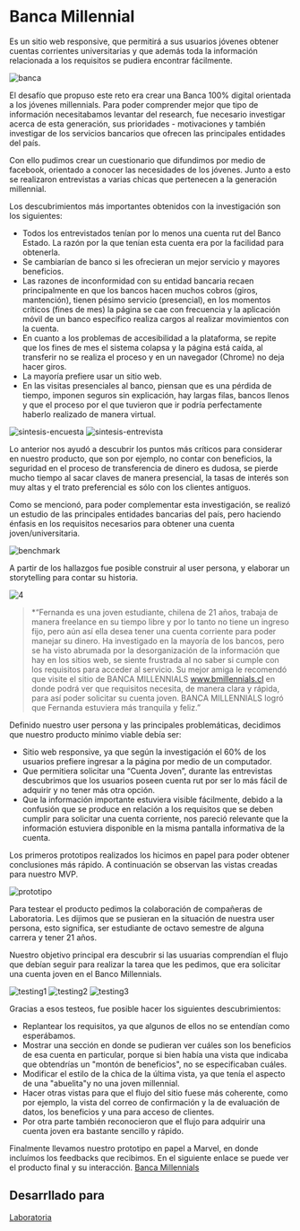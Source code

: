 # Banca Millennial

Es un sitio web responsive, que permitirá a sus usuarios jóvenes obtener cuentas corrientes universitarias y que además toda la información relacionada a los requisitos se pudiera encontrar fácilmente.


![banca](https://user-images.githubusercontent.com/32282941/37810669-5ef279de-2e4d-11e8-8f85-abe0281fba5a.png)

El desafío que propuso este reto era crear una Banca 100% digital orientada a los jóvenes millennials. Para poder comprender mejor que tipo de información necesitabamos levantar del research, fue necesario investigar acerca de esta generación, sus prioridades - motivaciones y también investigar de los servicios bancarios que ofrecen las principales entidades del país.

Con ello pudimos crear un cuestionario que difundimos por medio de facebook, orientado a conocer las necesidades de los jóvenes. Junto a esto se realizaron entrevistas a varias chicas que pertenecen a la generación millennial.

Los descubrimientos más importantes obtenidos con la investigación son los siguientes:

* Todos los entrevistados tenían por lo menos una cuenta rut del Banco Estado. La razón por la que tenían esta cuenta era por la facilidad para obtenerla.
* Se cambiarían de banco si les ofrecieran un mejor servicio y mayores beneficios.
* Las razones de inconformidad con su entidad bancaria recaen principalmente en que los bancos hacen muchos cobros (giros, mantención), tienen pésimo servicio (presencial), en los momentos críticos (fines de mes) la página se cae con frecuencia y la aplicación móvil de un banco específico realiza cargos al realizar movimientos con la cuenta.
* En cuanto a los problemas de accesibilidad a la plataforma, se repite que los fines de mes el sistema colapsa y la página está caída, al transferir no se realiza el proceso y en un navegador (Chrome) no deja hacer giros.
* La mayoría prefiere usar un sitio web.
* En las visitas presenciales al banco, piensan que es una pérdida de tiempo, imponen seguros sin explicación, hay largas filas, bancos llenos y que el proceso por el que tuvieron que ir podría perfectamente haberlo realizado de manera virtual.

![sintesis-encuesta](https://user-images.githubusercontent.com/32282941/37810551-9788cdda-2e4c-11e8-95c9-bf931899ddf0.jpg)
![sintesis-entrevista](https://user-images.githubusercontent.com/32282941/37810552-97b42156-2e4c-11e8-95ef-5f6729f4fe4d.jpg)

Lo anterior nos ayudó a descubrir los puntos más críticos para considerar en nuestro producto, que son por ejemplo, no contar con beneficios, la seguridad en el proceso de transferencia de dinero es dudosa, se pierde mucho tiempo al sacar claves de manera presencial, la tasas de interés son muy altas y el trato preferencial es sólo con los clientes antiguos.

Como se mencionó, para poder complementar esta investigación, se realizó un estudio de las principales entidades bancarias del país, pero haciendo énfasis en los requisitos necesarios para obtener una cuenta joven/universitaria.

![benchmark](https://user-images.githubusercontent.com/32282941/37810603-edb81724-2e4c-11e8-9efd-c7cda89a1171.png)

A partir de los hallazgos fue posible construir al user persona, y elaborar un storytelling para contar su historia.

![4](https://user-images.githubusercontent.com/32282941/37811157-40ffffe8-2e50-11e8-8576-384c86f5bf25.png)

>*“Fernanda es una joven estudiante, chilena de 21 años, trabaja de manera freelance en su tiempo libre y por lo tanto no tiene un ingreso fijo, pero aún así ella desea tener una cuenta corriente para poder manejar su dinero. Ha investigado en la mayoría de los bancos, pero se ha visto abrumada por la desorganización de la información que hay en los sitios web, se siente frustrada al no saber si cumple con los requisitos para acceder al servicio. Su mejor amiga le recomendó que visite el sitio de BANCA MILLENNIALS www.bmillennials.cl en donde podrá ver que requisitos necesita, de manera clara y rápida, para así poder solicitar su cuenta joven. BANCA MILLENNIALS logró que Fernanda estuviera más tranquila y feliz.”

Definido nuestro user persona y las principales problemáticas, decidimos que nuestro producto mínimo viable debía ser:

* Sitio web responsive, ya que según la investigación el 60% de los usuarios prefiere ingresar a la página por medio de un computador.
* Que permitiera solicitar una “Cuenta Joven”, durante las entrevistas descubrimos que los usuarios poseen cuenta rut por ser lo más fácil de adquirir y no tener más otra opción.
* Que la información importante estuviera visible fácilmente, debido a la confusión que se produce en relación a los requisitos que se deben cumplir para solicitar una cuenta corriente, nos pareció relevante que la información estuviera disponible en la misma pantalla informativa de la cuenta.

Los primeros prototipos realizados los hicimos en papel para poder obtener conclusiones más rápido. A continuación se observan las vistas creadas para nuestro MVP.

![prototipo](https://user-images.githubusercontent.com/32282941/37811357-99e9ed02-2e51-11e8-9f78-9752e8fc9a22.jpg)

Para testear el producto pedimos la colaboración de compañeras de Laboratoria. Les dijimos que se pusieran en la situación de nuestra user persona, esto significa, ser estudiante de octavo semestre de alguna carrera y tener 21 años.

Nuestro objetivo principal era descubrir si las usuarias comprendían el flujo que debían seguir para realizar la tarea que les pedimos, que era solicitar una cuenta joven en el Banco Millennials.

![testing1](https://user-images.githubusercontent.com/32282941/37811392-de1266b2-2e51-11e8-9904-7c3b9cc8b889.jpeg)
![testing2](https://user-images.githubusercontent.com/32282941/37811393-de37ab84-2e51-11e8-813f-3c3180914b03.jpeg)
![testing3](https://user-images.githubusercontent.com/32282941/37811394-de55dc6c-2e51-11e8-932a-94fa6030175d.jpeg)

Gracias a esos testeos, fue posible hacer los siguientes descubrimientos:

* Replantear los requisitos, ya que algunos de ellos no se entendían como esperábamos.
* Mostrar una sección en donde se pudieran ver cuáles son los beneficios de esa cuenta en particular, porque si bien había una vista que indicaba que obtendrías un "montón de beneficios", no se especificaban cuáles.
* Modificar el estilo de la chica de la última vista, ya que tenía el aspecto de una "abuelita"y no una joven millennial.
* Hacer otras vistas para que el flujo del sitio fuese más coherente, como por ejemplo, la vista del correo de confirmación y la de evaluación de datos, los beneficios y una para acceso de clientes.
* Por otra parte también reconocieron que el flujo para adquirir una cuenta joven era bastante sencillo y rápido.

Finalmente llevamos nuestro prototipo en papel a Marvel, en donde incluímos los feedbacks que recibimos. En el siguiente enlace se puede ver el producto final y su interacción. [Banca Millennials](https://marvelapp.com/616i1ai/screen/39145603)

## Desarrllado para

[Laboratoria](http://laboratoria.la)
